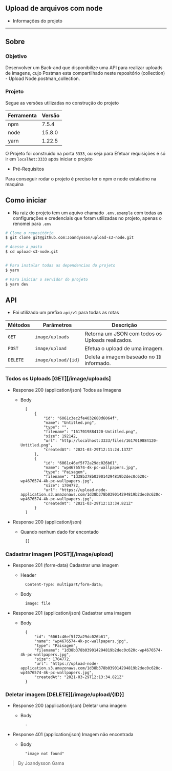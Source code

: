 ## Upload de arquivos com node

- Informações do projeto

- - -
## Sobre ##
### Objetivo
Desenvolver um Back-and que disponibilize uma API para realizar uploads de imagens, cujo Postman esta compartilhado neste repositório (collection) - Upload Node.postman_collection.

### Projeto

Segue as versões utilizadas no construção do projeto

Ferramenta | Versão
-----------|-------
npm        | 7.5.4
node       | 15.8.0
yarn       | 1.22.5

O Projeto foi construido na porta `3333`, ou seja para Efetuar requisições é só ir em `localhot:3333` após iniciar o projeto

- Pré-Requisitos

Para conseguir rodar o projeto é preciso ter o npm e node estaladno na  maquina



## Como iniciar

* Na raiz do projeto tem um aquivo chamado `.env.exemple` com todas as configurações e credenciais que foram utilizadas no projeto, apenas o renomei para `.env`

```bash
# Clone o repositório
$ git clone git@github.com:Joandysson/upload-s3-node.git

# Acesse a pasta
$ cd upload-s3-node.git


# Para instalar todas as dependencias do projeto
$ yarn

# Para iniciar o servidor do projeto
$ yarn dev

```

## API

-  Foi utilizado um prefixo `api/v1` para todas as rotas

|Métodos| Parâmetros | Descrição |
|---|---|---|
|`GET`| `image/uploads` | Retorna um JSON com todos os Uploads realizados. |
|`POST`| `image/upload` | Efetua o upload de uma imagem. |
|`DELETE`| `image/upload/{id}` | Deleta a imagem baseado no `ID` informado. |

### Todos os Uploads [GET][/image/uploads]
+ Response 200 (application/json)
  Todos as Imagens

    + Body

            [
                {
                    "id": "6061c3ec2fe4032680d6064f",
                    "name": "Untitled.png",
                    "type": "",
                    "filename": "1617019884120-Untitled.png",
                    "size": 192142,
                    "url": "http://localhost:3333/files/1617019884120-Untitled.png",
                    "createdAt": "2021-03-29T12:11:24.137Z"
                },
                {
                    "id": "6061c46ef5f72a29dc026b61",
                    "name": "wp4676574-4k-pc-wallpapers.jpg",
                    "type": "Paisagem",
                    "filename": "1d38b378b039014294819b2dec0c620c-wp4676574-4k-pc-wallpapers.jpg",
                    "size": 1704772,
                    "url": "https://upload-node-application.s3.amazonaws.com/1d38b378b039014294819b2dec0c620c-wp4676574-4k-pc-wallpapers.jpg",
                    "createdAt": "2021-03-29T12:13:34.821Z"
                }
            ]


+ Response 200 (application/json)
    + Quando nenhum dado for encontado

            []


### Cadastrar imagem [POST][/image/upload]
+ Response 201 (form-data)
  Cadastrar uma imagem

    + Header

            Content-Type: multipart/form-data;

    + Body

            image: file


+ Response 201 (application/json)
  Cadastrar uma imagem
    + Body

            {
                "id": "6061c46ef5f72a29dc026b61",
                "name": "wp4676574-4k-pc-wallpapers.jpg",
                "type": "Paisagem",
                "filename": "1d38b378b039014294819b2dec0c620c-wp4676574-4k-pc-wallpapers.jpg",
                "size": 1704772,
                "url": "https://upload-node-application.s3.amazonaws.com/1d38b378b039014294819b2dec0c620c-wp4676574-4k-pc-wallpapers.jpg",
                "createdAt": "2021-03-29T12:13:34.821Z"
            }

### Deletar imagem [DELETE][/image/upload/{ID}]
+ Response 200 (application/json)
  Deletar uma imagem
    + Body

            -

+ Response 401 (application/json)
  Imagem não encontrada
    + Body

            "image not found"

> By Joandysson Gama